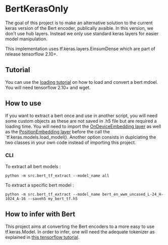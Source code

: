 # BertKerasOnly


The goal of this project is to make an alternative solution to the current keras version of the Bert encoder, publically avaible. In this version, we don't use hub layers. Instead we only use standard keras layers for easier model manipulation.

This implementation uses tf.keras.layers.EinsumDense which are part of release tensorflow 2.10+.

## Tutorial

You can use the [loading tutorial](src/LoadingExample.ipynb) on how to load and convert a bert mdoel. You will need tensorflow 2.10+ and wget.

## How to use

If you want to extract a bert once and use in another script, you will need some custom objects as these are not saved in .h5 file but are required a loading time. You will need to import the [OnDeviceEmbedding layer](src/model/Layers/OnDeviceEmbedding.py) as well as the [PositionEmbedding layer](src/model/Layers/PositionEmbedding.py) before the call the `tf.keras.models.load_model(). Another option consists in duplciating the two classes in your own code instead of importing this project.

### CLI

To extract all bert models :
```
python -m src.bert_tf_extract --model_name all
```
To extract a specific bert model :
```
python -m src.bert_tf_extract --model_name bert_en_wwm_uncased_L-24_H-1024_A-16 --saveh5 my_bert_tf.h5
```

## How to infer with Bert

This project aims at converting the Bert encoders to a more easy to use tf.keras.Model. In order to infer, one will need the adequate tokenizer as explained in [this tensorflow tutorial](https://www.tensorflow.org/text/tutorials/classify_text_with_bert).
